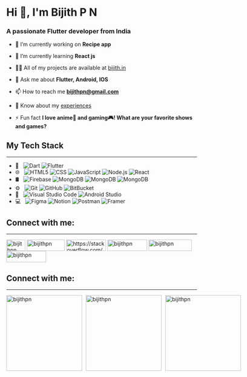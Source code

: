 <h1 align="start">Hi 👋, I'm Bijith P N</h1>
<h3 align="start">A passionate Flutter developer from India</h3>

- 🔭 I’m currently working on **Recipe app**

- 🌱 I’m currently learning **React js**

- 👨‍💻 All of my projects are available at [bijith.in](https://www.bijith.in)

- 💬 Ask me about **Flutter, Android, IOS**

- 📫 How to reach me **bijithpn@gmail.com**

- 📄 Know about my [experiences](https://drive.google.com/file/d/18UVEIrFMzQSztZ-j9v4xmszGVV21liYt/view?usp=sharing)

- ⚡ Fun fact **I love anime🍿 and gaming🎮! What are your favorite shows and games?**

## My Tech Stack
---

- 📱 &nbsp;
  ![Dart](https://img.shields.io/badge/dart-%230175C2.svg?style=for-the-badge&logo=dart&logoColor=white)
  ![Flutter](https://img.shields.io/badge/Flutter-%2302569B.svg?style=for-the-badge&logo=Flutter&logoColor=white)
- 🌐 &nbsp;
  ![HTML5](https://img.shields.io/badge/html5-%23E34F26.svg?style=for-the-badge&logo=html5&logoColor=white)
  ![CSS](https://img.shields.io/badge/css3-%231572B6.svg?style=for-the-badge&logo=css3&logoColor=white)
  ![JavaScript](https://img.shields.io/badge/javascript-%23323330.svg?style=for-the-badge&logo=javascript&logoColor=%23F7DF1E)
  ![Node.js](https://img.shields.io/badge/node.js-6DA55F?style=for-the-badge&logo=node.js&logoColor=white)
  ![React](https://img.shields.io/badge/react-%2320232a.svg?style=for-the-badge&logo=react&logoColor=%2361DAFB)
- 🛢 &nbsp;
  ![Firebase](https://img.shields.io/badge/firebase-%23039BE5.svg?style=for-the-badge&logo=firebase)
  ![MongoDB](https://img.shields.io/badge/MongoDB-%234ea94b.svg?style=for-the-badge&logo=mongodb&logoColor=white)
  ![MongoDB](https://img.shields.io/badge/netlify-%23000000.svg?style=for-the-badge&logo=netlify&logoColor=#00C7B7)
  ![MongoDB](https://img.shields.io/badge/vercel-%23000000.svg?style=for-the-badge&logo=vercel&logoColor=white)
- ⚙️ &nbsp;
  ![Git](https://img.shields.io/badge/git-%23F1502F.svg?style=for-the-badge&logo=git&logoColor=white)
  ![GitHub](https://img.shields.io/badge/GitHub-black.svg?style=for-the-badge&logo=GitHub&logoColor=white)
  ![BitBucket](https://img.shields.io/badge/bitbucket-%232684FF.svg?style=for-the-badge&logo=bitbucket&logoColor=white)
- 🔧 &nbsp;
  ![Visual Studio Code](https://img.shields.io/badge/VScode-%230175C2.svg?style=for-the-badge&logo=VScode&logoColor=white)
  ![Android Studio](https://img.shields.io/badge/AndroidStudio-%234ea94b.svg?style=for-the-badge&logo=AndroidStudio&logoColor=white)
- 💻 &nbsp;
  ![Figma](https://img.shields.io/badge/figma-%232a2d33.svg?style=for-the-badge&logo=figma&logoColor=white)
  ![Notion](https://img.shields.io/badge/Notion-%23000000.svg?style=for-the-badge&logo=notion&logoColor=white)
  ![Postman](https://img.shields.io/badge/Postman-FF6C37?style=for-the-badge&logo=postman&logoColor=white)
  ![Framer](https://img.shields.io/badge/Framer-black?style=for-the-badge&logo=framer&logoColor=blue)

## Connect with me:
---
<p align="left">
<a href="https://twitter.com/bijithpn" target="blank"><img align="center" src="https://img.shields.io/badge/X-black.svg?logo=X&logoColor=white" alt="bijithpn" height="30" width="50" /></a>
<a href="https://linkedin.com/in/bijithpn" target="blank"><img align="center" src="https://img.shields.io/badge/LinkedIn-%230077B5.svg?logo=linkedin&logoColor=white" alt="bijithpn" height="30" width="100" /></a>
<a href="https://stackoverflow.com/users/15346222/bijith-p-n" target="blank"><img align="center" src="https://img.shields.io/badge/-Stackoverflow-FE7A16?logo=stack-overflow&logoColor=white" alt="https://stackoverflow.com/users/15346222/bijith-p-n" height="30" width="105" /></a>
<a href="https://instagram.com/bijithpn" target="blank"><img align="center" src="https://img.shields.io/badge/Instagram-%23E4405F.svg?logo=Instagram&logoColor=white" alt="bijithpn" height="30" width="105" /></a>
<a href="https://www.hackerrank.com/profile/bijithpn" target="blank"><img align="center" src="https://img.shields.io/badge/Hackerrank-%232ec866.svg?logo=Hackerrank&logoColor=white" alt="bijithpn" height="30" width="114" /></a>
<a href="https://leetcode.com/u/bijithpn/" target="blank"><img align="center" src="https://img.shields.io/badge/leetcode-%23ec9617.svg?logo=Leetcode&logoColor=white" alt="bijithpn" height="30" width="105" /></a>
</p>

## Connect with me:
---
<div style="display: flex; justify-content: start; align-items: center;">
  <img  src="https://github-readme-stats.vercel.app/api/top-langs/?username=bijithpn&theme=dark&hide_border=false&include_all_commits=false&count_private=false&layout=compact" alt="bijithpn" style="height:200px; margin-right: 10px;"/>
  <img  src="https://github-readme-streak-stats.herokuapp.com/?user=bijithpn&theme=dark&hide_border=false" alt="bijithpn" style="height:200px; margin-right: 10px;"/>
  <img  src="https://github-readme-stats.vercel.app/api?username=bijithpn&theme=dark&hide_border=false&include_all_commits=false&count_private=false" alt="bijithpn" style="height:200px; margin-right: 10px;"/>
</div>
